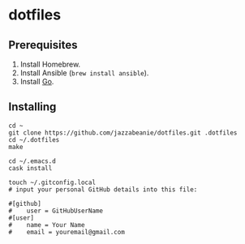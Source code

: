 # dotfiles

## Prerequisites

1. Install Homebrew.
2. Install Ansible (`brew install ansible`).
3. Install [Go](http://golang.org/dl/).

## Installing

```
cd ~
git clone https://github.com/jazzabeanie/dotfiles.git .dotfiles
cd ~/.dotfiles
make

cd ~/.emacs.d
cask install

touch ~/.gitconfig.local
# input your personal GitHub details into this file:

#[github]
#    user = GitHubUserName
#[user]
#    name = Your Name
#    email = youremail@gmail.com
```
